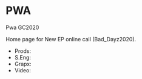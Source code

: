 # PWA
Pwa GC2020

Home page for New EP online call (Bad_Dayz2020).
- Prods:
- S.Eng:
- Grapx:
- Video:

